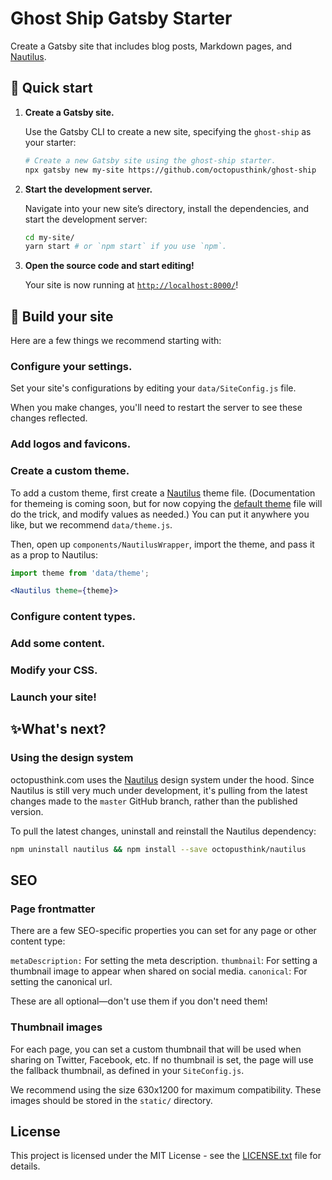 # Ghost Ship Gatsby Starter

Create a Gatsby site that includes blog posts, Markdown pages, and [Nautilus](https://nautilus.octopusthink.com/).

## 🚀 Quick start

1.  **Create a Gatsby site.**

    Use the Gatsby CLI to create a new site, specifying the `ghost-ship` as your starter:

    ```bash
    # Create a new Gatsby site using the ghost-ship starter.
    npx gatsby new my-site https://github.com/octopusthink/ghost-ship
    ```

2.  **Start the development server.**

    Navigate into your new site’s directory, install the dependencies, and start the development server:

    ```bash
    cd my-site/
    yarn start # or `npm start` if you use `npm`.
    ```

3.  **Open the source code and start editing!**

    Your site is now running at [`http://localhost:8000/`](http://localhost:8000/)! 


## 🚧 Build your site

Here are a few things we recommend starting with:

### Configure your settings.

Set your site's configurations by editing your `data/SiteConfig.js` file.

When you make changes, you'll need to restart the server to see these changes reflected.

### Add logos and favicons.

### Create a custom theme.

To add a custom theme, first create a [Nautilus](https://nautilus.octopusthink.com/) theme file. (Documentation for themeing is coming soon, but for now copying the [default theme](https://github.com/octopusthink/nautilus/blob/master/src/themes/nautilus/index.js) file will do the trick, and modify values as needed.) You can put it anywhere you like, but we recommend `data/theme.js`. 

Then, open up `components/NautilusWrapper`, import the theme, and pass it as a prop to Nautilus:

```jsx
import theme from 'data/theme';

<Nautilus theme={theme}>
```



### Configure content types.

### Add some content.

### Modify your CSS.

### Launch your site!

## ✨What's next?

### Using the design system

octopusthink.com uses the [Nautilus](https://nautilus.octopusthink.com) design system under the hood. Since Nautilus is still very much under development, it's pulling from the latest changes made to the `master` GitHub branch, rather than the published version.

To pull the latest changes, uninstall and reinstall the Nautilus dependency:

```bash
npm uninstall nautilus && npm install --save octopusthink/nautilus
```


## SEO

### Page frontmatter

There are a few SEO-specific properties you can set for any page or other content type:

`metaDescription:` For setting the meta description.
`thumbnail`: For setting a thumbnail image to appear when shared on social media.
`canonical`: For setting the canonical url.

These are all optional—don't use them if you don't need them!


### Thumbnail images

For each page, you can set a custom thumbnail that will be used when sharing on Twitter, Facebook, etc. If no thumbnail is set, the page will use the fallback thumbnail, as defined in your `SiteConfig.js`.

We recommend using the size 630x1200 for maximum compatibility. These images should be stored in the `static/` directory.

## License

This project is licensed under the MIT License - see the [LICENSE.txt](LICENSE.txt) file for details.


